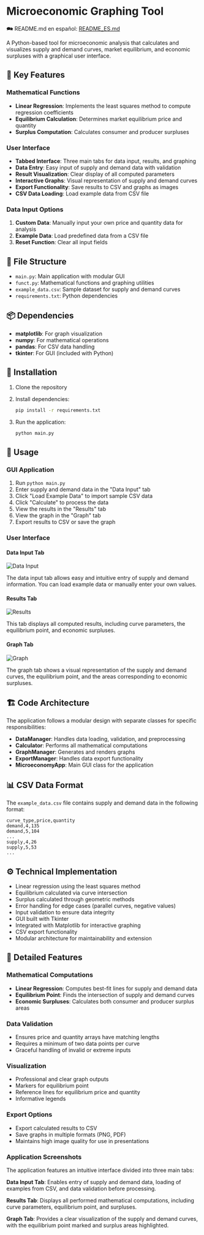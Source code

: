 # Microeconomic Graphing Tool

🗪 README.md en español: [README_ES.md](README_ES.md)

A Python-based tool for microeconomic analysis that calculates and visualizes supply and demand curves, market equilibrium, and economic surpluses with a graphical user interface.

## 🎯 Key Features

### Mathematical Functions

* **Linear Regression**: Implements the least squares method to compute regression coefficients
* **Equilibrium Calculation**: Determines market equilibrium price and quantity
* **Surplus Computation**: Calculates consumer and producer surpluses

### User Interface

* **Tabbed Interface**: Three main tabs for data input, results, and graphing
* **Data Entry**: Easy input of supply and demand data with validation
* **Result Visualization**: Clear display of all computed parameters
* **Interactive Graphs**: Visual representation of supply and demand curves
* **Export Functionality**: Save results to CSV and graphs as images
* **CSV Data Loading**: Load example data from CSV file

### Data Input Options

1. **Custom Data**: Manually input your own price and quantity data for analysis
2. **Example Data**: Load predefined data from a CSV file
3. **Reset Function**: Clear all input fields

## 📁 File Structure

* `main.py`: Main application with modular GUI
* `funct.py`: Mathematical functions and graphing utilities
* `example_data.csv`: Sample dataset for supply and demand curves
* `requirements.txt`: Python dependencies

## 📦 Dependencies

* **matplotlib**: For graph visualization
* **numpy**: For mathematical operations
* **pandas**: For CSV data handling
* **tkinter**: For GUI (included with Python)

## 🚀 Installation

1. Clone the repository
2. Install dependencies:

   ```bash
   pip install -r requirements.txt
   ```
3. Run the application:

   ```bash
   python main.py
   ```

## 📖 Usage

### GUI Application

1. Run `python main.py`
2. Enter supply and demand data in the "Data Input" tab
3. Click "Load Example Data" to import sample CSV data
4. Click "Calculate" to process the data
5. View the results in the "Results" tab
6. View the graph in the "Graph" tab
7. Export results to CSV or save the graph

### User Interface

#### Data Input Tab

![Data Input](images/Data_input.png)

The data input tab allows easy and intuitive entry of supply and demand information. You can load example data or manually enter your own values.

#### Results Tab

![Results](images/Results.png)

This tab displays all computed results, including curve parameters, the equilibrium point, and economic surpluses.

#### Graph Tab

![Graph](images/Graph.png)

The graph tab shows a visual representation of the supply and demand curves, the equilibrium point, and the areas corresponding to economic surpluses.

## 🏗️ Code Architecture

The application follows a modular design with separate classes for specific responsibilities:

* **DataManager**: Handles data loading, validation, and preprocessing
* **Calculator**: Performs all mathematical computations
* **GraphManager**: Generates and renders graphs
* **ExportManager**: Handles data export functionality
* **MicroeconomyApp**: Main GUI class for the application

## 📊 CSV Data Format

The `example_data.csv` file contains supply and demand data in the following format:

```csv
curve_type,price,quantity
demand,4,135
demand,5,104
...
supply,4,26
supply,5,53
...
```

## ⚙️ Technical Implementation

* Linear regression using the least squares method
* Equilibrium calculated via curve intersection
* Surplus calculated through geometric methods
* Error handling for edge cases (parallel curves, negative values)
* Input validation to ensure data integrity
* GUI built with Tkinter
* Integrated with Matplotlib for interactive graphing
* CSV export functionality
* Modular architecture for maintainability and extension

## 🔧 Detailed Features

### Mathematical Computations

* **Linear Regression**: Computes best-fit lines for supply and demand data
* **Equilibrium Point**: Finds the intersection of supply and demand curves
* **Economic Surpluses**: Calculates both consumer and producer surplus areas

### Data Validation

* Ensures price and quantity arrays have matching lengths
* Requires a minimum of two data points per curve
* Graceful handling of invalid or extreme inputs

### Visualization

* Professional and clear graph outputs
* Markers for equilibrium point
* Reference lines for equilibrium price and quantity
* Informative legends

### Export Options

* Export calculated results to CSV
* Save graphs in multiple formats (PNG, PDF)
* Maintains high image quality for use in presentations

### Application Screenshots

The application features an intuitive interface divided into three main tabs:

**Data Input Tab**: Enables entry of supply and demand data, loading of examples from CSV, and data validation before processing.

**Results Tab**: Displays all performed mathematical computations, including curve parameters, equilibrium point, and surpluses.

**Graph Tab**: Provides a clear visualization of the supply and demand curves, with the equilibrium point marked and surplus areas highlighted.
